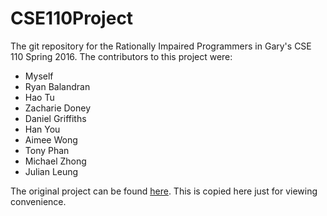 # CSE110Project
The git repository for the Rationally Impaired Programmers in Gary's CSE 110
Spring 2016. The contributors to this project were:
* Myself
* Ryan Balandran
* Hao Tu
* Zacharie Doney
* Daniel Griffiths
* Han You
* Aimee Wong
* Tony Phan
* Michael Zhong
* Julian Leung

The original project can be found
[here](https://github.com/Kanurame/CSE110Project). This is copied here just for
viewing convenience.
